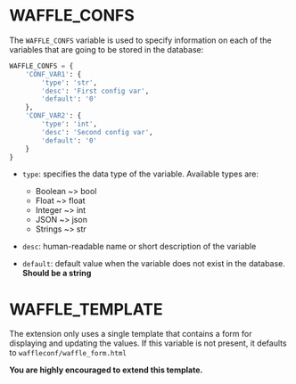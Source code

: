 # WAFFLE_CONFS

The `WAFFLE_CONFS` variable is used to specify information on each of the
variables that are going to be stored in the database:

~~~python
WAFFLE_CONFS = {
    'CONF_VAR1': {
        'type': 'str',
        'desc': 'First config var',
        'default': '0'
    },
    'CONF_VAR2': {
        'type': 'int',
        'desc': 'Second config var',
        'default': '0'
    }
}
~~~

- `type`: specifies the data type of the variable. Available types are:

    - Boolean   ~> bool
    - Float     ~> float
    - Integer   ~> int
    - JSON      ~> json
    - Strings   ~> str

- `desc`: human-readable name or short description of the variable
- `default`: default value when the variable does not exist in the database.
  **Should be a string**

# WAFFLE_TEMPLATE

The extension only uses a single template that contains a form for displaying
and updating the values. If this variable is not present, it defaults to
`waffleconf/waffle_form.html`

**You are highly encouraged to extend this template.**
